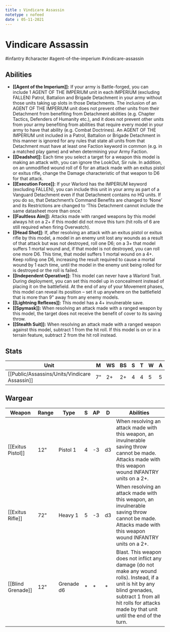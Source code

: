 ```yaml
---
title : Vindicare Assassin
notetype : nofeed
date : 05-11-2021
---
```


# Vindicare Assassin
#infantry #character #agent-of-the-imperium #vindicare-assassin

## Abilities

- **[[Agent of the Imperium]]:** If your army is Battle-forged, you can include 1 AGENT OF THE IMPERIUM unit in each IMPERIUM (excluding FALLEN) Patrol, Battalion and Brigade Detachment in your army without those units taking up slots in those Detachments. The inclusion of an AGENT OF THE IMPERIUM unit does not prevent other units from their Detachment from benefiting from Detachment abilities (e.g. Chapter Tactics, Defenders of Humanity etc.), and it does not prevent other units from your army benefiting from abilities that require every model in your army to have that ability (e.g. Combat Doctrines). An AGENT OF THE IMPERIUM unit included in a Patrol, Battalion or Brigade Detachment in this manner is ignored for any rules that state all units from that Detachment must have at least one Faction keyword in common (e.g. in a matched play game) and when determining your Army Faction.
- **[[Deadshot]]:** Each time you select a target for a weapon this model is making an attack with, you can ignore the LookOut, Sir rule. In addition, on an unmodified wound roll of 6 for an attack made with an exitus pistol or exitus rifle, change the Damage characteristic of that weapon to D6 for that attack.
- **[[Execution Force]]:** If your Warlord has the IMPERIUM keyword (excluding FALLEN), you can include this unit in your army as part of a Vanguard Detachment even if that Detachment contains no HQ units. If you do so, that Detachment’s Command Benefits are changed to ‘None’ and its Restrictions are changed to ‘This Detachment cannot include the same datasheet more than once.'
- **[[Faultless Aim]]:** Attacks made with ranged weapons by this model always hit on a 2+ if this model did not move this turn (hit rolls of 6 are still required when firing Overwatch).
- **[[Head Shot]]:** If, after resolving an attack with an exitus pistol or exitus rifle by this model, a model in an enemy unit lost any wounds as a result of that attack but was not destroyed, roll one D6; on a 3+ that model suffers 1 mortal wound and, if that model is not destroyed, you can roll one more D6. This time, that model suffers 1 mortal wound on a 4+. Keep rolling one D6, increasing the result required to cause a mortal wound by 1 each time, until the model in the enemy unit being rolled for is destroyed or the roll is failed.
- **[[Independent Operative]]:** This model can never have a Warlord Trait. During deployment, you can set this model up in concealment instead of placing it on the battlefield. At the end of any of your Movement phases, this model can reveal its position – set it up anywhere on the battlefield that is more than 9" away from any enemy models.
- **[[Lightning Reflexes]]:** This model has a 4+ invulnerable save.
- **[[Spymask]]:** When resolving an attack made with a ranged weapon by this model, the target does not receive the benefit of cover to its saving throw.
- **[[Stealth Suit]]:** When resolving an attack made with a ranged weapon against this model, subtract 1 from the hit roll. If this model is on or in a terrain feature, subtract 2 from the hit roll instead.

## Stats

| Unit                   | M   | WS  | BS  | S   | T   | W   | A   | Ld  | Sv     |
| ---------------------- | --- | --- | --- | --- | --- | --- | --- | --- | ------ |
| [[Public/Assassins/Units/Vindicare Assassin]] | 7"  | 2+  | 2+  | 4   | 4   | 5   | 5   | 9   | 6+/4++ |

## Wargear

| Weapon            | Range | Type       | S   | AP  | D   | Abilities                                                                                                                                                                                                             |
| ----------------- | ----- | ---------- | --- | --- | --- | --------------------------------------------------------------------------------------------------------------------------------------------------------------------------------------------------------------------- |
| [[Exitus Pistol]] | 12"   | Pistol 1   | 4   | -3  | d3  | When resolving an attack made with this weapon, an invulnerable saving throw cannot be made. Attacks made with this weapon wound INFANTRY units on a 2+.                                                              |
| [[Exitus Rifle]]  | 72"   | Heavy 1    | 5   | -3  | d3  | When resolving an attack made with this weapon, an invulnerable saving throw cannot be made. Attacks made with this weapon wound INFANTRY units on a 2+.                                                              |
| [[Blind Grenade]] | 12"   | Grenade d6 | *   | *   | *   | Blast. This weapon does not inflict any damage (do not make any wound rolls). Instead, if a unit is hit by any blind grenades, subtract 1 from all hit rolls for attacks made by that unit until the end of the turn. | 
